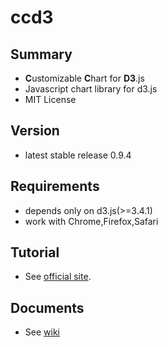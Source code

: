 ccd3
====

## Summary
* **C**ustomizable **C**hart for **D3**.js
* Javascript chart library for d3.js
* MIT License

## Version
* latest stable release 0.9.4

## Requirements
* depends only on d3.js(>=3.4.1)
* work with Chrome,Firefox,Safari

## Tutorial
* See [official site](http://g0e.net/ccd3).

## Documents
* See [wiki](https://github.com/g0e/ccd3/wiki)



